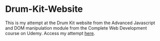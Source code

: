 # Drum-Kit-Website
This is my attempt at the Drum Kit website from the Advanced Javascript and DOM manipulation module from the Complete Web Development course on Udemy. Access my attempt [here]( https://tkhtoni.github.io/Drum-Kit-Website/).
